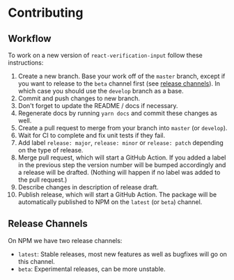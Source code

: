 # Contributing

## Workflow

To work on a new version of `react-verification-input` follow these instructions:

1. Create a new branch. Base your work off of the `master` branch, except if you want to release to the `beta` channel first (see [release channels](#release-channels)). In which case you should use the `develop` branch as a base.
1. Commit and push changes to new branch.
1. Don't forget to update the README / docs if necessary.
1. Regenerate docs by running `yarn docs` and commit these changes as well.
1. Create a pull request to merge from your branch into `master` (or `develop`).
1. Wait for CI to complete and fix unit tests if they fail.
1. Add label `release: major`, `release: minor` or `release: patch` depending on the type of release.
1. Merge pull request, which will start a GitHub Action. If you added a label in the previous step the version number will be bumped accordingly and a release will be drafted. (Nothing will happen if no label was added to the pull request.)
1. Describe changes in description of release draft.
1. Publish release, which will start a GitHub Action. The package will be automatically published to NPM on the `latest` (or `beta`) channel.

## Release Channels

On NPM we have two release channels:

- `latest`: Stable releases, most new features as well as bugfixes will go on this channel.
- `beta`: Experimental releases, can be more unstable.
